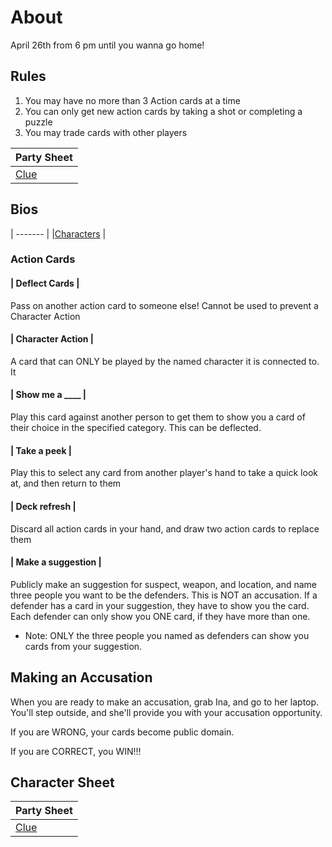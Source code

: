 # About
April 26th from 6 pm until you wanna go home!

## Rules
1. You may have no more than 3 Action cards at a time
2. You can only get new action cards by taking a shot or completing a puzzle
3. You may trade cards with other players

| Party Sheet |
| ------- |
| [Clue](https://ikoiv.github.io/clue-sheet-customized/clue) |

## Bios
| ------- |
|[Characters](https://docs.google.com/spreadsheets/d/1mnWmB3DWyyh8lfnw_yxHxdzZJjrx8bSy2jE0mgaSqtI/edit?usp=sharing) |

### Action Cards
#### | Deflect Cards |
Pass on another action card to someone else! Cannot be used to prevent a Character Action

#### | Character Action |
A card that can ONLY be played by the named character it is connected to. It

#### | Show me a ____ |
Play this card against another person to get them to show you a card of their choice in the specified category.
This can be deflected.

#### | Take a peek |
Play this to select any card from another player's hand to take a quick look at, and then return to them

#### | Deck refresh |
Discard all action cards in your hand, and draw two action cards to replace them

#### | Make a suggestion |
Publicly make an suggestion for suspect, weapon, and location, and name three people you want to be the defenders.
This is NOT an accusation.
If a defender has a card in your suggestion, they have to show you the card. 
Each defender can only show you ONE card, if they have more than one.
* Note: ONLY the three people you named as defenders can show you cards from your suggestion.

## Making an Accusation
When you are ready to make an accusation, grab Ina, and go to her laptop.
You'll step outside, and she'll provide you with your accusation opportunity.

If you are WRONG, your cards become public domain.

If you are CORRECT, you WIN!!!

## Character Sheet

| Party Sheet |
| ------- |
| [Clue](https://ikoiv.github.io/clue-sheet-customized/clue) |
